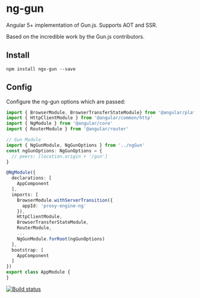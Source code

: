 # ng-gun
Angular 5+ implementation of Gun.js. Supports AOT and SSR.

Based on the incredible work by the Gun.js contributors.

## Install
`npm install ngx-gun --save`

## Config
Configure the ng-gun options which are passed:

```ts
import { BrowserModule, BrowserTransferStateModule} from '@angular/platform-browser'
import { HttpClientModule } from '@angular/common/http'
import { NgModule } from '@angular/core'
import { RouterModule } from '@angular/router'

// Gun Module
import { NgGunModule, NgGunOptions } from '../ngGun'
const ngGunOptions: NgGunOptions = {
  // peers: [location.origin + '/gun']
}

@NgModule({
  declarations: [
    AppComponent
  ],
  imports: [
    BrowserModule.withServerTransition({
      appId: 'proxy-engine-ng'
    }),
    HttpClientModule,
    BrowserTransferStateModule,
    RouterModule,
    ...
    NgGunModule.forRoot(ngGunOptions)
  ],
  bootstrap: [
    AppComponent
  ]
})
export class AppModule {
}

```

[![Build status][ci-image]][ci-url]

[ci-image]: https://img.shields.io/circleci/project/github/CaliStyle/ng-gun/master.svg
[ci-url]: https://circleci.com/gh/CaliStyle/ng-gun/tree/master
